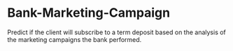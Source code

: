 # Bank-Marketing-Campaign
Predict if the client will subscribe to a term deposit based on the analysis of the marketing campaigns the bank performed.

